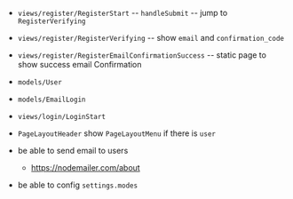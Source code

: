 - `views/register/RegisterStart` -- `handleSubmit` -- jump to `RegisterVerifying`
- `views/register/RegisterVerifying` -- show `email` and `confirmation_code`
- `views/register/RegisterEmailConfirmationSuccess` -- static page to show success email Confirmation

- `models/User`

- `models/EmailLogin`
- `views/login/LoginStart`

- `PageLayoutHeader` show `PageLayoutMenu` if there is `user`

- be able to send email to users
  - https://nodemailer.com/about

- be able to config `settings.modes`
